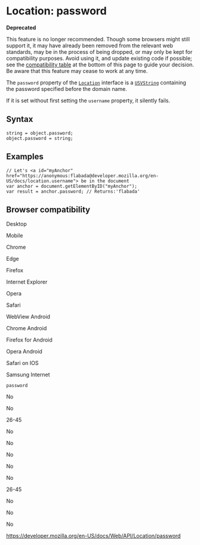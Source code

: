 Location: password
==================

**Deprecated**

This feature is no longer recommended. Though some browsers might still support it, it may have already been removed from the relevant web standards, may be in the process of being dropped, or may only be kept for compatibility purposes. Avoid using it, and update existing code if possible; see the [compatibility table](#browser_compatibility) at the bottom of this page to guide your decision. Be aware that this feature may cease to work at any time.

The `password` property of the [`Location`](../location) interface is a [`USVString`](../usvstring) containing the password specified before the domain name.

If it is set without first setting the `username` property, it silently fails.

Syntax
------

    string = object.password;
    object.password = string;

Examples
--------

    // Let's <a id="myAnchor" href="https://anonymous:flabada@developer.mozilla.org/en-US/docs/location.username"> be in the document
    var anchor = document.getElementByID("myAnchor");
    var result = anchor.password; // Returns:'flabada'

Browser compatibility
---------------------

Desktop

Mobile

Chrome

Edge

Firefox

Internet Explorer

Opera

Safari

WebView Android

Chrome Android

Firefox for Android

Opera Android

Safari on IOS

Samsung Internet

`password`

No

No

26-45

No

No

No

No

No

26-45

No

No

No

<a href="https://developer.mozilla.org/en-US/docs/Web/API/Location/password" class="_attribution-link">https://developer.mozilla.org/en-US/docs/Web/API/Location/password</a>
